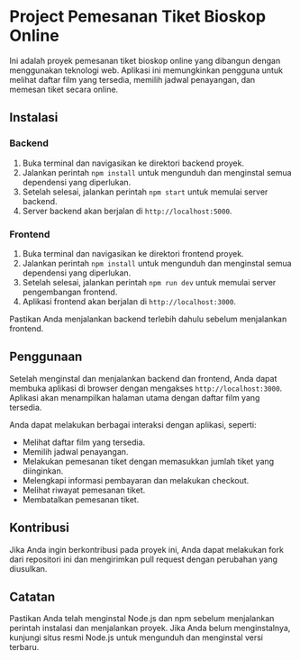 # Project Pemesanan Tiket Bioskop Online

Ini adalah proyek pemesanan tiket bioskop online yang dibangun dengan menggunakan teknologi web. Aplikasi ini memungkinkan pengguna untuk melihat daftar film yang tersedia, memilih jadwal penayangan, dan memesan tiket secara online.

## Instalasi

### Backend

1. Buka terminal dan navigasikan ke direktori backend proyek.
2. Jalankan perintah `npm install` untuk mengunduh dan menginstal semua dependensi yang diperlukan.
3. Setelah selesai, jalankan perintah `npm start` untuk memulai server backend.
4. Server backend akan berjalan di `http://localhost:5000`.

### Frontend

1. Buka terminal dan navigasikan ke direktori frontend proyek.
2. Jalankan perintah `npm install` untuk mengunduh dan menginstal semua dependensi yang diperlukan.
3. Setelah selesai, jalankan perintah `npm run dev` untuk memulai server pengembangan frontend.
4. Aplikasi frontend akan berjalan di `http://localhost:3000`.

Pastikan Anda menjalankan backend terlebih dahulu sebelum menjalankan frontend.

## Penggunaan

Setelah menginstal dan menjalankan backend dan frontend, Anda dapat membuka aplikasi di browser dengan mengakses `http://localhost:3000`. Aplikasi akan menampilkan halaman utama dengan daftar film yang tersedia.

Anda dapat melakukan berbagai interaksi dengan aplikasi, seperti:

- Melihat daftar film yang tersedia.
- Memilih jadwal penayangan.
- Melakukan pemesanan tiket dengan memasukkan jumlah tiket yang diinginkan.
- Melengkapi informasi pembayaran dan melakukan checkout.
- Melihat riwayat pemesanan tiket.
- Membatalkan pemesanan tiket.

## Kontribusi

Jika Anda ingin berkontribusi pada proyek ini, Anda dapat melakukan fork dari repositori ini dan mengirimkan pull request dengan perubahan yang diusulkan.

## Catatan

Pastikan Anda telah menginstal Node.js dan npm sebelum menjalankan perintah instalasi dan menjalankan proyek. Jika Anda belum menginstalnya, kunjungi situs resmi Node.js untuk mengunduh dan menginstal versi terbaru.
